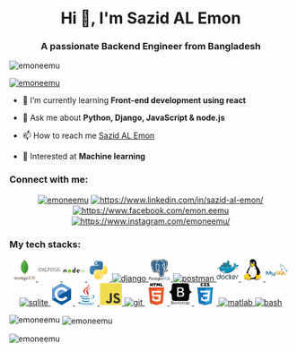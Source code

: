 <!---
- 👋 Hi, I’m Sazid
- 🌱 I’m currently learning django and node.js 
- 👀 I’m interested at machine learning

https://twitter.com/emoneemu
https://www.linkedin.com/in/sazid-al-emon/
&nbsp;&nbsp;&nbsp;&nbsp;
emoneemu/emoneemu is a ✨ special ✨ repository because its `README.md` (this file) appears on your GitHub profile.
You can click the Preview link to take a look at your changes.


<h1 align="center">Hi there , I am Sazid AL Emon 👋 </h1>

- 💬 ask me about <strong>Python, Django, JavaScript & node.js</strong>
- 🌱 I’m currently learning <strong>Front-end development using react</strong>
- 📫 How to reach me: <a href= "https://www.linkedin.com/in/sazid-al-emon/" target="_blank">Sazid AL Emon</a>
- 👀 interested at <strong>Machine Learning</strong>


<p align="center">
  <img src="https://github-readme-stats.vercel.app/api?username=emoneemu&show_icons="true" alt="emoneemu">
</p>
&nbsp;&nbsp;&nbsp;&nbsp;
<p align="center">
  <a href="https://www.linkedin.com/in/sazid-al-emon/" target="_blank"><img src=""></a>
</p>
---> 



<h1 align="center">Hi 👋, I'm Sazid AL Emon</h1>
<h3 align="center">A passionate Backend Engineer from Bangladesh</h3>

<p align="left"> <img src="https://komarev.com/ghpvc/?username=emoneemu&label=Profile%20views&color=0e75b6&style=flat" alt="emoneemu" /> </p>

<p align="left"> <a href="https://twitter.com/emoneemu" target="blank"><img src="https://img.shields.io/twitter/follow/emoneemu?logo=twitter&style=for-the-badge" alt="emoneemu" /></a> </p>

- 🌱 I’m currently learning **Front-end development using react**

- 💬 Ask me about **Python, Django, JavaScript & node.js**

- 📫 How to reach me <a href= "https://www.linkedin.com/in/sazid-al-emon/" target="_blank">Sazid AL Emon</a>

- 👀 Interested at **Machine learning**

<h3 align="left">Connect with me:</h3>
<p align="center">
<a href="https://twitter.com/emoneemu" target="blank"><img align="center" src="https://raw.githubusercontent.com/rahuldkjain/github-profile-readme-generator/master/src/images/icons/Social/twitter.svg" alt="emoneemu" height="30" width="40" /></a>
<a href="https://linkedin.com/in/https://www.linkedin.com/in/sazid-al-emon/" target="blank"><img align="center" src="https://raw.githubusercontent.com/rahuldkjain/github-profile-readme-generator/master/src/images/icons/Social/linked-in-alt.svg" alt="https://www.linkedin.com/in/sazid-al-emon/" height="30" width="40" /></a>
<a href="https://fb.com/https://www.facebook.com/emon.eemu" target="blank"><img align="center" src="https://raw.githubusercontent.com/rahuldkjain/github-profile-readme-generator/master/src/images/icons/Social/facebook.svg" alt="https://www.facebook.com/emon.eemu" height="30" width="40" /></a>
<a href="https://instagram.com/https://www.instagram.com/emoneemu/" target="blank"><img align="center" src="https://raw.githubusercontent.com/rahuldkjain/github-profile-readme-generator/master/src/images/icons/Social/instagram.svg" alt="https://www.instagram.com/emoneemu/" height="30" width="40" /></a>
</p>

<h3 align="left">My tech stacks:</h3>
<p align="center"> <a href="https://www.mongodb.com/" target="_blank" rel="noreferrer"> <img src="https://raw.githubusercontent.com/devicons/devicon/master/icons/mongodb/mongodb-original-wordmark.svg" alt="mongodb" width="40" height="40"/> </a> <a href="https://expressjs.com" target="_blank" rel="noreferrer"> <img src="https://raw.githubusercontent.com/devicons/devicon/master/icons/express/express-original-wordmark.svg" alt="express" width="40" height="40"/> </a> <a href="https://nodejs.org" target="_blank" rel="noreferrer"> <img src="https://raw.githubusercontent.com/devicons/devicon/master/icons/nodejs/nodejs-original-wordmark.svg" alt="nodejs" width="40" height="40"/> </a> <a href="https://www.python.org" target="_blank" rel="noreferrer"> <img src="https://raw.githubusercontent.com/devicons/devicon/master/icons/python/python-original.svg" alt="python" width="40" height="40"/> </a> <a href="https://www.djangoproject.com/" target="_blank" rel="noreferrer"> <img src="https://cdn.worldvectorlogo.com/logos/django.svg" alt="django" width="40" height="40"/> </a> <a href="https://www.postgresql.org" target="_blank" rel="noreferrer"> <img src="https://raw.githubusercontent.com/devicons/devicon/master/icons/postgresql/postgresql-original-wordmark.svg" alt="postgresql" width="40" height="40"/> </a> <a href="https://postman.com" target="_blank" rel="noreferrer"> <img src="https://www.vectorlogo.zone/logos/getpostman/getpostman-icon.svg" alt="postman" width="40" height="40"/> </a> <a href="https://www.docker.com/" target="_blank" rel="noreferrer"> <img src="https://raw.githubusercontent.com/devicons/devicon/master/icons/docker/docker-original-wordmark.svg" alt="docker" width="40" height="40"/> </a> <a href="https://www.linux.org/" target="_blank" rel="noreferrer"> <img src="https://raw.githubusercontent.com/devicons/devicon/master/icons/linux/linux-original.svg" alt="linux" width="40" height="40"/> </a> <a href="https://www.mysql.com/" target="_blank" rel="noreferrer"> <img src="https://raw.githubusercontent.com/devicons/devicon/master/icons/mysql/mysql-original-wordmark.svg" alt="mysql" width="40" height="40"/> </a> <a href="https://www.sqlite.org/" target="_blank" rel="noreferrer"> <img src="https://www.vectorlogo.zone/logos/sqlite/sqlite-icon.svg" alt="sqlite" width="40" height="40"/> </a> <a href="https://www.cprogramming.com/" target="_blank" rel="noreferrer"> <img src="https://raw.githubusercontent.com/devicons/devicon/master/icons/c/c-original.svg" alt="c" width="40" height="40"/> </a>  <a href="https://www.java.com" target="_blank" rel="noreferrer"> <img src="https://raw.githubusercontent.com/devicons/devicon/master/icons/java/java-original.svg" alt="java" width="40" height="40"/> </a> <a href="https://developer.mozilla.org/en-US/docs/Web/JavaScript" target="_blank" rel="noreferrer"> <img src="https://raw.githubusercontent.com/devicons/devicon/master/icons/javascript/javascript-original.svg" alt="javascript" width="40" height="40"/> </a> <a href="https://git-scm.com/" target="_blank" rel="noreferrer"> <img src="https://www.vectorlogo.zone/logos/git-scm/git-scm-icon.svg" alt="git" width="40" height="40"/> </a> <a href="https://www.w3.org/html/" target="_blank" rel="noreferrer"> <img src="https://raw.githubusercontent.com/devicons/devicon/master/icons/html5/html5-original-wordmark.svg" alt="html5" width="40" height="40"/> </a> <a href="https://getbootstrap.com" target="_blank" rel="noreferrer"> <img src="https://raw.githubusercontent.com/devicons/devicon/master/icons/bootstrap/bootstrap-plain-wordmark.svg" alt="bootstrap" width="40" height="40"/> </a> <a href="https://www.w3schools.com/css/" target="_blank" rel="noreferrer"> <img src="https://raw.githubusercontent.com/devicons/devicon/master/icons/css3/css3-original-wordmark.svg" alt="css3" width="40" height="40"/> </a> <a href="https://www.mathworks.com/" target="_blank" rel="noreferrer"> <img src="https://upload.wikimedia.org/wikipedia/commons/2/21/Matlab_Logo.png" alt="matlab" width="40" height="40"/> </a> <a href="https://www.gnu.org/software/bash/" target="_blank" rel="noreferrer"> <img src="https://www.vectorlogo.zone/logos/gnu_bash/gnu_bash-icon.svg" alt="bash" width="40" height="40"/> </a> </p>

<p><img align="left" src="https://github-readme-stats.vercel.app/api/top-langs?username=emoneemu&show_icons=true&locale=en&layout=compact" alt="emoneemu" /></p>

<p>&nbsp;<img align="center" src="https://github-readme-stats.vercel.app/api?username=emoneemu&show_icons=true&locale=en" alt="emoneemu" /></p>

<p><img align="center" src="https://github-readme-streak-stats.herokuapp.com/?user=emoneemu&" alt="emoneemu" /></p>
